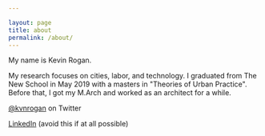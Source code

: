 ```yaml
---

layout: page
title: about
permalink: /about/
---
```


My name is Kevin Rogan.

My research focuses on cities, labor, and technology. I graduated from The New School in May 2019 with a masters in "Theories of Urban Practice". Before that, I got my M.Arch and worked as an architect for a while.

[@kvnrogan](https://twitter.com/kvnrogan) on Twitter

[LinkedIn](https://www.linkedin.com/in/kejarogan/) (avoid this if at all possible)

